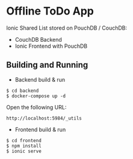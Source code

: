 # Offline ToDo App

Ionic Shared List stored on PouchDB / CouchDB:

* CouchDB Backend
* Ionic Frontend with PouchDB

## Building and Running

* Backend build & run

```
$ cd backend
$ docker-compose up -d
```

Open the following URL:

    http://localhost:5984/_utils

* Frontend build & run

```
$ cd frontend
$ npm install
$ ionic serve
```